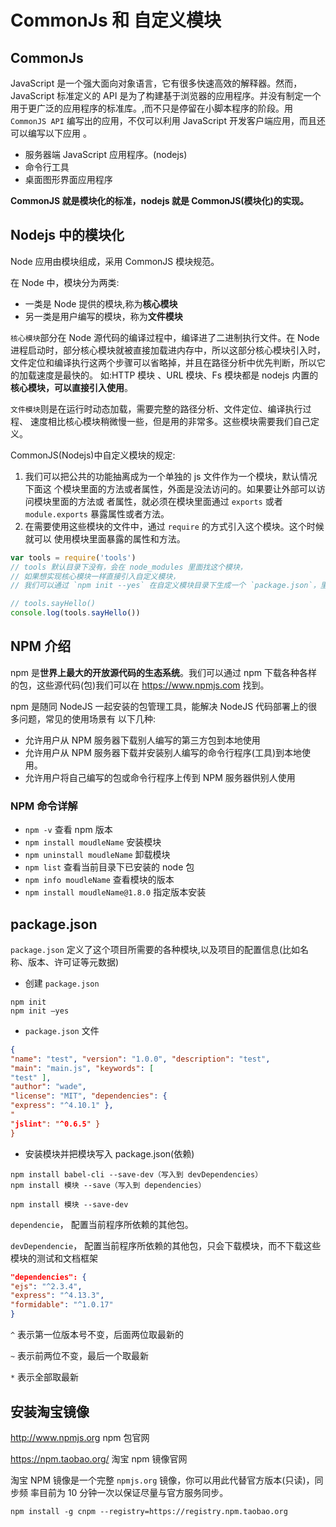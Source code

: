 # CommonJs 和 自定义模块

## CommonJs

JavaScript 是一个强大面向对象语言，它有很多快速高效的解释器。然而， JavaScript 标准定义的 API 是为了构建基于浏览器的应用程序。并没有制定一个用于更广泛的应用程序的标准库。,而不只是停留在小脚本程序的阶段。用 `CommonJS API` 编写出的应用，不仅可以利用 JavaScript 开发客户端应用，而且还可以编写以下应用 。

* 服务器端 JavaScript 应用程序。(nodejs)
* 命令行工具
* 桌面图形界面应用程序

**CommonJS 就是模块化的标准，nodejs 就是 CommonJS(模块化)的实现。**

## Nodejs 中的模块化

Node 应用由模块组成，采用 CommonJS 模块规范。

在 Node 中，模块分为两类:

* 一类是 Node 提供的模块,称为**核心模块**
* 另一类是用户编写的模块，称为**文件模块**

`核心模块`部分在 Node 源代码的编译过程中，编译进了二进制执行文件。在 Node 进程启动时，部分核心模块就被直接加载进内存中，所以这部分核心模块引入时，文件定位和编译执行这两个步骤可以省略掉，并且在路径分析中优先判断，所以它的加载速度是最快的。 如:HTTP 模块 、URL 模块、Fs 模块都是 nodejs 内置的**核心模块，可以直接引入使用**。

`文件模块`则是在运行时动态加载，需要完整的路径分析、文件定位、编译执行过程、 速度相比核心模块稍微慢一些，但是用的非常多。这些模块需要我们自己定义。

CommonJS(Nodejs)中自定义模块的规定:

1. 我们可以把公共的功能抽离成为一个单独的 js 文件作为一个模块，默认情况下面这 个模块里面的方法或者属性，外面是没法访问的。如果要让外部可以访问模块里面的方法或 者属性，就必须在模块里面通过 `exports` 或者 `module.exports` 暴露属性或者方法。
2. 在需要使用这些模块的文件中，通过 `require` 的方式引入这个模块。这个时候就可以 使用模块里面暴露的属性和方法。

```js
var tools = require('tools') 
// tools 默认目录下没有，会在 node_modules 里面找这个模块，
// 如果想实现核心模块一样直接引入自定义模块，
// 我们可以通过 `npm init --yes` 在自定义模块目录下生成一个 `package.json`，里面有入口文件设置直接指向我们定义的模块

// tools.sayHello()
console.log(tools.sayHello())
```
## NPM 介绍

npm 是**世界上最大的开放源代码的生态系统**。我们可以通过 npm 下载各种各样的包，这些源代码(包)我们可以在 https://www.npmjs.com 找到。

npm 是随同 NodeJS 一起安装的包管理工具，能解决 NodeJS 代码部署上的很多问题，常见的使用场景有 以下几种:

* 允许用户从 NPM 服务器下载别人编写的第三方包到本地使用
* 允许用户从 NPM 服务器下载并安装别人编写的命令行程序(工具)到本地使用。
* 允许用户将自己编写的包或命令行程序上传到 NPM 服务器供别人使用

### NPM 命令详解

* `npm -v` 查看 npm 版本
* `npm install moudleName` 安装模块
* `npm uninstall moudleName` 卸载模块
* `npm list` 查看当前目录下已安装的 node 包
* `npm info moudleName` 查看模块的版本
* `npm install moudleName@1.8.0` 指定版本安装

## package.json

`package.json` 定义了这个项目所需要的各种模块,以及项目的配置信息(比如名称、版本、许可证等元数据)

* 创建 `package.json`

```
npm init
npm init –yes
```

* `package.json` 文件

```json
{
"name": "test", "version": "1.0.0", "description": "test",
"main": "main.js", "keywords": [
"test" ],
"author": "wade",
"license": "MIT", "dependencies": {
"express": "^4.10.1" },
"
"jslint": "^0.6.5" }
}
```

* 安装模块并把模块写入 package.json(依赖)

```
npm install babel-cli --save-dev（写入到 devDependencies）
npm install 模块 --save（写入到 dependencies）
 
npm install 模块 --save-dev
```

`dependencie`， 配置当前程序所依赖的其他包。

`devDependencie`， 配置当前程序所依赖的其他包，只会下载模块，而不下载这些模块的测试和文档框架

```json
"dependencies": {
"ejs": "^2.3.4", 
"express": "^4.13.3", 
"formidable": "^1.0.17"
}
```
`^` 表示第一位版本号不变，后面两位取最新的

`~` 表示前两位不变，最后一个取最新

`*` 表示全部取最新

## 安装淘宝镜像

http://www.npmjs.org npm 包官网

https://npm.taobao.org/ 淘宝 npm 镜像官网

淘宝 NPM 镜像是一个完整 `npmjs.org` 镜像，你可以用此代替官方版本(只读)，同步频 率目前为 10 分钟一次以保证尽量与官方服务同步。

```
npm install -g cnpm --registry=https://registry.npm.taobao.org
```

